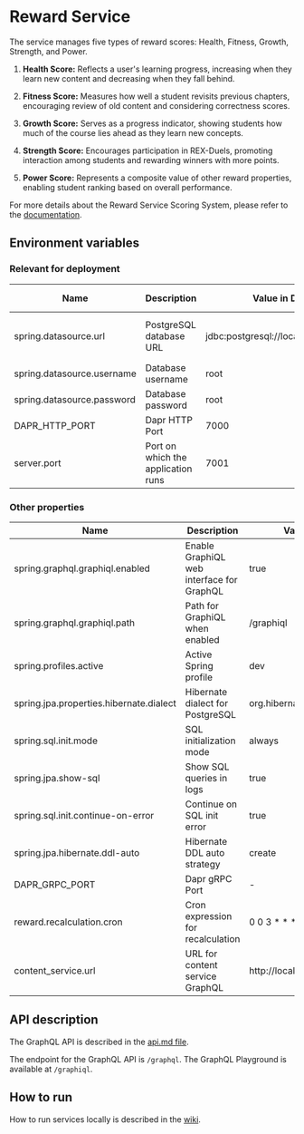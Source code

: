 # Reward Service

The service manages five types of reward scores: Health, Fitness, Growth, Strength, and Power.

1. **Health Score:** Reflects a user's learning progress, increasing when they learn new content and decreasing when they fall behind.

2. **Fitness Score:** Measures how well a student revisits previous chapters, encouraging review of old content and considering correctness scores.

3. **Growth Score:** Serves as a progress indicator, showing students how much of the course lies ahead as they learn new concepts.

4. **Strength Score:** Encourages participation in REX-Duels, promoting interaction among students and rewarding winners with more points.

5. **Power Score:** Represents a composite value of other reward properties, enabling student ranking based on overall performance.

For more details about the Reward Service Scoring System, please refer to the [documentation](https://gits-enpro.readthedocs.io/en/latest/dev-manuals/gamification/Scoring%20System.html).

## Environment variables

### Relevant for deployment

| Name                       | Description                        | Value in Dev Environment                        | Value in Prod Environment                                          |
|----------------------------|------------------------------------|-------------------------------------------------|--------------------------------------------------------------------|
| spring.datasource.url      | PostgreSQL database URL            | jdbc:postgresql://localhost:7032/reward_service | jdbc:postgresql://reward-service-db-postgresql:5432/reward-service |
| spring.datasource.username | Database username                  | root                                            | gits                                                               |
| spring.datasource.password | Database password                  | root                                            | *secret*                                                           |
| DAPR_HTTP_PORT             | Dapr HTTP Port                     | 7000                                            | 3500                                                               |
| server.port                | Port on which the application runs | 7001                                            | 7001                                                               |

### Other properties
| Name                                    | Description                               | Value in Dev Environment                  | Value in Prod Environment                                        |
|-----------------------------------------|-------------------------------------------|-------------------------------------------|------------------------------------------------------------------|
| spring.graphql.graphiql.enabled         | Enable GraphiQL web interface for GraphQL | true                                      | true                                                             |
| spring.graphql.graphiql.path            | Path for GraphiQL when enabled            | /graphiql                                 | /graphiql                                                        |
| spring.profiles.active                  | Active Spring profile                     | dev                                       | prod                                                             |
| spring.jpa.properties.hibernate.dialect | Hibernate dialect for PostgreSQL          | org.hibernate.dialect.PostgreSQLDialect** | org.hibernate.dialect.PostgreSQLDialect                          |
| spring.sql.init.mode                    | SQL initialization mode                   | always                                    | always                                                           |
| spring.jpa.show-sql                     | Show SQL queries in logs                  | true                                      | true                                                             |
| spring.sql.init.continue-on-error       | Continue on SQL init error                | true                                      | true                                                             |
| spring.jpa.hibernate.ddl-auto           | Hibernate DDL auto strategy               | create                                    | update                                                           |
| DAPR_GRPC_PORT                          | Dapr gRPC Port                            | -                                         | 50001                                                            |
| reward.recalculation.cron               | Cron expression for recalculation         | 0 0 3 * * *                               | 0 0 3 * * *                                                      |
| content_service.url                     | URL for content service GraphQL           | http://localhost:4001/graphql             | http://localhost:3500/v1.0/invoke/content-service/method/graphql |

## API description

The GraphQL API is described in the [api.md file](api.md).

The endpoint for the GraphQL API is `/graphql`. The GraphQL Playground is available at `/graphiql`.

## How to run

How to run services locally is described in
the [wiki](https://gits-enpro.readthedocs.io/en/latest/dev-manuals/backend/get-started.html).

